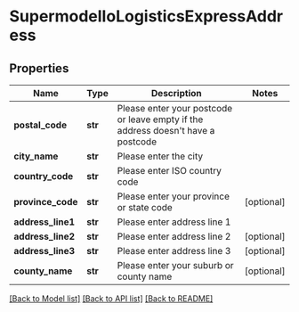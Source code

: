 # SupermodelIoLogisticsExpressAddress

## Properties
Name | Type | Description | Notes
------------ | ------------- | ------------- | -------------
**postal_code** | **str** | Please enter your postcode or leave empty if the address doesn&#x27;t have a postcode | 
**city_name** | **str** | Please enter the city | 
**country_code** | **str** | Please enter ISO country code | 
**province_code** | **str** | Please enter your province or state code | [optional] 
**address_line1** | **str** | Please enter address line 1 | 
**address_line2** | **str** | Please enter address line 2 | [optional] 
**address_line3** | **str** | Please enter address line 3 | [optional] 
**county_name** | **str** | Please enter your suburb or county name | [optional] 

[[Back to Model list]](../README.md#documentation-for-models) [[Back to API list]](../README.md#documentation-for-api-endpoints) [[Back to README]](../README.md)

